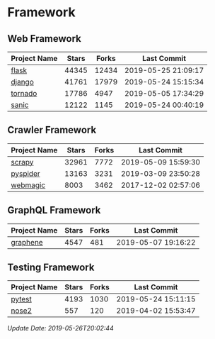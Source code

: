 # Framework

## Web Framework

| Project Name | Stars | Forks | Last Commit |
| ------------ | ----- | ----- | ----------- |
| [flask](https://github.com/pallets/flask) | 44345 | 12434 | 2019-05-25 21:09:17 |
| [django](https://github.com/django/django) | 41761 | 17979 | 2019-05-24 15:15:34 |
| [tornado](https://github.com/tornadoweb/tornado) | 17786 | 4947 | 2019-05-05 17:34:29 |
| [sanic](https://github.com/huge-success/sanic) | 12122 | 1145 | 2019-05-24 00:40:19 |

## Crawler Framework

| Project Name | Stars | Forks | Last Commit |
| ------------ | ----- | ----- | ----------- |
| [scrapy](https://github.com/scrapy/scrapy) | 32961 | 7772 | 2019-05-09 15:59:30 |
| [pyspider](https://github.com/binux/pyspider) | 13163 | 3231 | 2019-03-09 23:50:28 |
| [webmagic](https://github.com/code4craft/webmagic) | 8003 | 3462 | 2017-12-02 02:57:06 |

## GraphQL Framework

| Project Name | Stars | Forks | Last Commit |
| ------------ | ----- | ----- | ----------- |
| [graphene](https://github.com/graphql-python/graphene) | 4547 | 481 | 2019-05-07 19:16:22 |

## Testing Framework

| Project Name | Stars | Forks | Last Commit |
| ------------ | ----- | ----- | ----------- |
| [pytest](https://github.com/pytest-dev/pytest) | 4193 | 1030 | 2019-05-24 15:11:15 |
| [nose2](https://github.com/nose-devs/nose2) | 557 | 120 | 2019-04-02 15:53:47 |

*Update Date: 2019-05-26T20:02:44*
